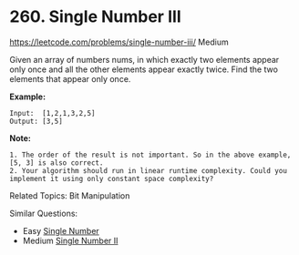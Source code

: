 # 260. Single Number III
<https://leetcode.com/problems/single-number-iii/>
Medium

Given an array of numbers nums, in which exactly two elements appear only once and all the other elements appear exactly twice. Find the two elements that appear only once.

**Example:**

    Input:  [1,2,1,3,2,5]
    Output: [3,5]

**Note:**

    1. The order of the result is not important. So in the above example, [5, 3] is also correct.
    2. Your algorithm should run in linear runtime complexity. Could you implement it using only constant space complexity?

Related Topics: Bit Manipulation

Similar Questions: 
* Easy [Single Number](https://leetcode.com/problems/single-number/)
* Medium [Single Number II](https://leetcode.com/problems/single-number-ii/)